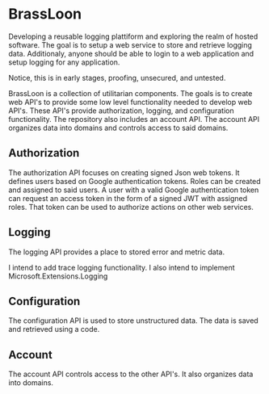 # BrassLoon

Developing a reusable logging plattiform and exploring the realm of hosted software.  The goal
is to setup a web service to store and retrieve logging data.  Additionaly, anyone should be
able to login to a web application and setup logging for any application.

Notice, this is in early stages, proofing, unsecured, and untested.

BrassLoon is a collection of utilitarian components. The goals is to create web API's to 
provide some low level functionality needed to develop web API's. These API's provide authorization, 
logging, and configuration functionality. The repository also includes an account API. The account 
API organizes data into domains and controls access to said domains.

## Authorization

The authorization API focuses on creating signed Json web tokens. It defines users based on 
Google authentication tokens. Roles can be created and assigned to said users. A user with a valid 
Google authentication token can request an access token in the form of a signed JWT with assigned 
roles. That token can be used to authorize actions on other web services.

## Logging

The logging API provides a place to stored error and metric data.

I intend to add trace logging functionality. I also intend to implement Microsoft.Extensions.Logging

## Configuration

The configuration API is used to store unstructured data. The data is saved and retrieved using a code.

## Account

The account API controls access to the other API's. It also organizes data into domains.
